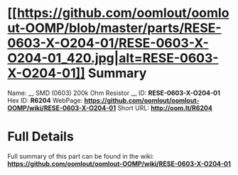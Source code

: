 
[[https://github.com/oomlout/oomlout-OOMP/blob/master/parts/RESE-0603-X-O204-01/RESE-0603-X-O204-01_420.jpg|alt=RESE-0603-X-O204-01]] 
Summary
=================

Name: __ SMD (0603) 200k Ohm Resistor __
ID: __RESE-0603-X-O204-01__
Hex ID: __R6204__
WebPage: __https://github.com/oomlout/oomlout-OOMP/wiki/RESE-0603-X-O204-01__
Short URL: __http://oom.lt/R6204__

Full Details
==========================
Full summary of this part can be found in the wiki:   
__https://github.com/oomlout/oomlout-OOMP/wiki/RESE-0603-X-O204-01__   


